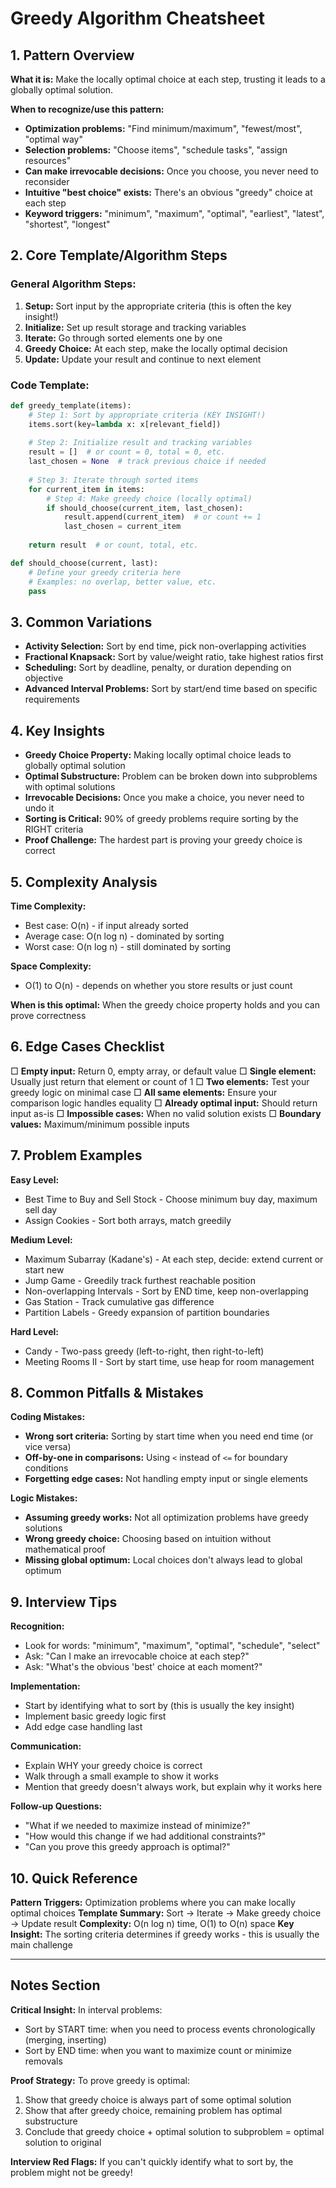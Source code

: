 # Greedy Algorithm Cheatsheet

## 1. Pattern Overview
**What it is:** Make the locally optimal choice at each step, trusting it leads to a globally optimal solution.

**When to recognize/use this pattern:**
- **Optimization problems:** "Find minimum/maximum", "fewest/most", "optimal way"
- **Selection problems:** "Choose items", "schedule tasks", "assign resources"
- **Can make irrevocable decisions:** Once you choose, you never need to reconsider
- **Intuitive "best choice" exists:** There's an obvious "greedy" choice at each step
- **Keyword triggers:** "minimum", "maximum", "optimal", "earliest", "latest", "shortest", "longest"

## 2. Core Template/Algorithm Steps

### General Algorithm Steps:
1. **Setup:** Sort input by the appropriate criteria (this is often the key insight!)
2. **Initialize:** Set up result storage and tracking variables
3. **Iterate:** Go through sorted elements one by one
4. **Greedy Choice:** At each step, make the locally optimal decision
5. **Update:** Update your result and continue to next element

### Code Template:
```python
def greedy_template(items):
    # Step 1: Sort by appropriate criteria (KEY INSIGHT!)
    items.sort(key=lambda x: x[relevant_field])
    
    # Step 2: Initialize result and tracking variables
    result = []  # or count = 0, total = 0, etc.
    last_chosen = None  # track previous choice if needed
    
    # Step 3: Iterate through sorted items
    for current_item in items:
        # Step 4: Make greedy choice (locally optimal)
        if should_choose(current_item, last_chosen):
            result.append(current_item)  # or count += 1
            last_chosen = current_item
    
    return result  # or count, total, etc.

def should_choose(current, last):
    # Define your greedy criteria here
    # Examples: no overlap, better value, etc.
    pass
```

## 3. Common Variations
- **Activity Selection:** Sort by end time, pick non-overlapping activities
- **Fractional Knapsack:** Sort by value/weight ratio, take highest ratios first
- **Scheduling:** Sort by deadline, penalty, or duration depending on objective
- **Advanced Interval Problems:** Sort by start/end time based on specific requirements

## 4. Key Insights
- **Greedy Choice Property:** Making locally optimal choice leads to globally optimal solution
- **Optimal Substructure:** Problem can be broken down into subproblems with optimal solutions
- **Irrevocable Decisions:** Once you make a choice, you never need to undo it
- **Sorting is Critical:** 90% of greedy problems require sorting by the RIGHT criteria
- **Proof Challenge:** The hardest part is proving your greedy choice is correct

## 5. Complexity Analysis
**Time Complexity:**
- Best case: O(n) - if input already sorted
- Average case: O(n log n) - dominated by sorting
- Worst case: O(n log n) - still dominated by sorting

**Space Complexity:**
- O(1) to O(n) - depends on whether you store results or just count

**When is this optimal:** When the greedy choice property holds and you can prove correctness

## 6. Edge Cases Checklist
□ **Empty input:** Return 0, empty array, or default value
□ **Single element:** Usually just return that element or count of 1
□ **Two elements:** Test your greedy logic on minimal case
□ **All same elements:** Ensure your comparison logic handles equality
□ **Already optimal input:** Should return input as-is
□ **Impossible cases:** When no valid solution exists
□ **Boundary values:** Maximum/minimum possible inputs

## 7. Problem Examples
**Easy Level:**
- Best Time to Buy and Sell Stock - Choose minimum buy day, maximum sell day
- Assign Cookies - Sort both arrays, match greedily

**Medium Level:**
- Maximum Subarray (Kadane's) - At each step, decide: extend current or start new
- Jump Game - Greedily track furthest reachable position
- Non-overlapping Intervals - Sort by END time, keep non-overlapping
- Gas Station - Track cumulative gas difference
- Partition Labels - Greedy expansion of partition boundaries

**Hard Level:**
- Candy - Two-pass greedy (left-to-right, then right-to-left)
- Meeting Rooms II - Sort by start time, use heap for room management

## 8. Common Pitfalls & Mistakes
**Coding Mistakes:**
- **Wrong sort criteria:** Sorting by start time when you need end time (or vice versa)
- **Off-by-one in comparisons:** Using `<` instead of `<=` for boundary conditions
- **Forgetting edge cases:** Not handling empty input or single elements

**Logic Mistakes:**
- **Assuming greedy works:** Not all optimization problems have greedy solutions
- **Wrong greedy choice:** Choosing based on intuition without mathematical proof
- **Missing global optimum:** Local choices don't always lead to global optimum

## 9. Interview Tips
**Recognition:**
- Look for words: "minimum", "maximum", "optimal", "schedule", "select"
- Ask: "Can I make an irrevocable choice at each step?"
- Ask: "What's the obvious 'best' choice at each moment?"

**Implementation:**
- Start by identifying what to sort by (this is usually the key insight)
- Implement basic greedy logic first
- Add edge case handling last

**Communication:**
- Explain WHY your greedy choice is correct
- Walk through a small example to show it works
- Mention that greedy doesn't always work, but explain why it works here

**Follow-up Questions:**
- "What if we needed to maximize instead of minimize?"
- "How would this change if we had additional constraints?"
- "Can you prove this greedy approach is optimal?"

## 10. Quick Reference
**Pattern Triggers:** Optimization problems where you can make locally optimal choices
**Template Summary:** Sort → Iterate → Make greedy choice → Update result
**Complexity:** O(n log n) time, O(1) to O(n) space
**Key Insight:** The sorting criteria determines if greedy works - this is usually the main challenge

---

## Notes Section
**Critical Insight:** In interval problems:
- Sort by START time: when you need to process events chronologically (merging, inserting)
- Sort by END time: when you want to maximize count or minimize removals

**Proof Strategy:** To prove greedy is optimal:
1. Show that greedy choice is always part of some optimal solution
2. Show that after greedy choice, remaining problem has optimal substructure
3. Conclude that greedy choice + optimal solution to subproblem = optimal solution to original

**Interview Red Flags:** If you can't quickly identify what to sort by, the problem might not be greedy!